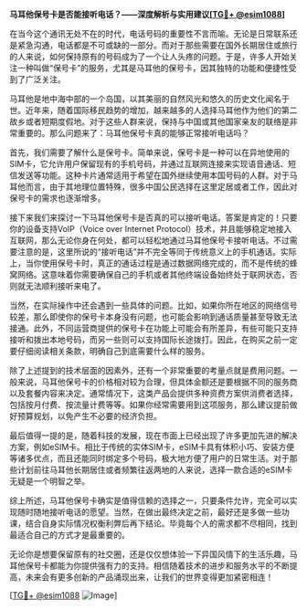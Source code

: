 **马耳他保号卡是否能接听电话？——深度解析与实用建议[[TG💪+ @esim1088](https://t.me/s/esim1088)]**

在当今这个通讯无处不在的时代，电话号码的重要性不言而喻。无论是日常联系还是紧急沟通，电话都是不可或缺的一部分。而对于那些需要在国外长期居住或旅行的人来说，如何保持原有的号码成为了一个让人头疼的问题。于是，许多人开始关注一种叫做“保号卡”的服务，尤其是马耳他的保号卡，因其独特的功能和便捷性受到了广泛关注。

马耳他是地中海中部的一个岛国，以其美丽的自然风光和悠久的历史文化闻名于世。近年来，随着国际移民趋势的增加，越来越多的人选择马耳他作为他们的第二故乡或者短期度假地。对于这些人群来说，保持与中国或其他国家亲友的联络是非常重要的。那么问题来了：马耳他保号卡真的能够正常接听电话吗？

首先，我们需要了解什么是保号卡。简单来说，保号卡是一种可以在异地使用的SIM卡，它允许用户保留现有的手机号码，并通过互联网连接来实现语音通话、短信发送等功能。这种卡片通常适用于希望在国外继续使用本国号码的人群。对于马耳他而言，由于其地理位置特殊，很多中国公民选择在这里定居或者工作，因此对保号卡的需求也逐渐增多。

接下来我们来探讨一下马耳他保号卡是否真的可以接听电话。答案是肯定的！只要你的设备支持VoIP（Voice over Internet Protocol）技术，并且能够稳定地接入互联网，那么无论你身在何处，都可以轻松地通过马耳他保号卡接听电话。不过需要注意的是，这里所说的“接听电话”并不完全等同于传统意义上的手机通话。实际上，当你使用保号卡时，真正的通话过程是通过数据网络完成的，而不是传统的蜂窝网络。这意味着你需要确保自己的手机或者其他终端设备始终处于联网状态，否则就无法顺利接听来电了。

当然，在实际操作中还会遇到一些具体的问题。比如，如果你所在地区的网络信号较差，那么即使你的保号卡本身没有问题，也可能会影响到通话质量甚至导致无法接通。此外，不同运营商提供的保号卡在功能上可能会有所差异，有些可能只支持接听和拨出本地号码，而另一些则可以支持国际长途拨打。因此，在购买之前一定要仔细阅读相关条款，明确自己到底需要什么样的服务。

除了上述提到的技术层面的因素外，还有一个非常重要的考量点就是费用问题。一般来说，马耳他保号卡的价格相对较为合理，但具体金额还是要根据不同的服务商以及套餐内容来决定。通常情况下，这类产品会提供多种资费方案供消费者选择，包括按月付费、按流量计费等等。如果你经常需要用到这项服务，那么建议提前做好预算规划，以免产生不必要的经济负担。

最后值得一提的是，随着科技的发展，现在市面上已经出现了许多更加先进的解决方案，例如eSIM卡。相比于传统的实体SIM卡，eSIM卡具有体积小巧、安装方便等诸多优点，而且还能同时绑定多个号码，极大地方便了用户的日常生活。对于那些计划前往马耳他长期居住或者频繁往返两地的人来说，选择一款合适的eSIM卡无疑是一个明智之举。

综上所述，马耳他保号卡确实是值得信赖的选择之一，只要条件允许，完全可以实现随时随地接听电话的愿望。当然，在做出最终决定之前，最好还是多做一些功课，结合自身实际情况权衡利弊后再下结论。毕竟每个人的需求都不尽相同，找到最适合自己的方式才是最重要的。

无论你是想要保留原有的社交圈，还是仅仅想体验一下异国风情下的生活乐趣，马耳他保号卡都能为你提供强有力的支持。相信随着技术的进步和服务水平的不断提高，未来会有更多创新的产品涌现出来，让我们的世界变得更加紧密相连！

[[TG💪+ @esim1088](https://t.me/s/esim1088) ![Image](https://i.postimg.cc/4NQfJmqS/Snipaste-2025-05-13-00-14-12.png)]
